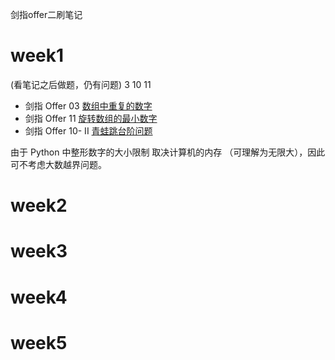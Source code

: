 剑指offer二刷笔记

# week1
(看笔记之后做题，仍有问题) 3 10 11 

- 剑指 Offer 03 [数组中重复的数字](https://leetcode-cn.com/problems/shu-zu-zhong-zhong-fu-de-shu-zi-lcof)
- 剑指 Offer 11 [旋转数组的最小数字](https://leetcode-cn.com/problems/xuan-zhuan-shu-zu-de-zui-xiao-shu-zi-lcof/)
- 剑指 Offer 10- II [青蛙跳台阶问题](https://leetcode-cn.com/problems/qing-wa-tiao-tai-jie-wen-ti-lcof/)

由于 Python 中整形数字的大小限制 取决计算机的内存 （可理解为无限大），因此可不考虑大数越界问题。

# week2


# week3


# week4

# week5